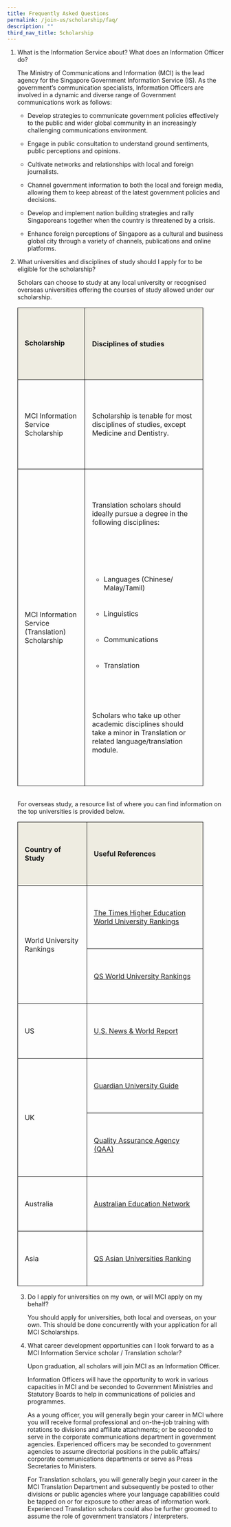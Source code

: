 ```yaml
---
title: Frequently Asked Questions
permalink: /join-us/scholarship/faq/
description: ""
third_nav_title: Scholarship
---
```

1. What is the Information Service about? What does an Information Officer do?

    The Ministry of Communications and Information (MCI) is the lead agency for the Singapore Government Information Service (IS). As the government’s communication specialists, Information Officers are involved in a dynamic and diverse range of Government communications work as follows:

    * Develop strategies to communicate government policies effectively to the public and wider global community in an increasingly challenging communications environment.

    * Engage in public consultation to understand ground sentiments, public perceptions and opinions.

    * Cultivate networks and relationships with local and foreign journalists.

    * Channel government information to both the local and foreign media, allowing them to keep abreast of the latest government policies and decisions.

    * Develop and implement nation building strategies and rally Singaporeans together when the country is threatened by a crisis.

    * Enhance foreign perceptions of Singapore as a cultural and business global city through a variety of channels, publications and online platforms.

2. What universities and disciplines of study should I apply for to be eligible for the scholarship?

    Scholars can choose to study at any local university or recognised overseas universities offering the courses of study allowed under our scholarship.

   <table style="width: 90%; border-collapse: collapse; border: none;" border="1"><tbody><tr><td style="border: 1pt solid windowtext; background: #eeece1; padding: 12.75pt 7.5pt 12.75pt 12pt;">  
&nbsp; &nbsp; &nbsp; &nbsp; &nbsp; &nbsp; <p><strong>Scholarship</strong></p><strong>  
&nbsp; &nbsp; &nbsp; &nbsp; &nbsp; &nbsp; </strong></td><td style="border-top: 1pt solid windowtext; border-right: 1pt solid windowtext; border-bottom: 1pt solid windowtext; border-image: initial; border-left: none; background: #eeece1; padding: 12.75pt 7.5pt 12.75pt 12pt;">  
&nbsp; &nbsp; &nbsp; &nbsp; &nbsp; &nbsp; <p><strong>Disciplines of studies</strong></p>  
&nbsp; &nbsp; &nbsp; &nbsp; &nbsp; &nbsp; </td></tr><tr><td style="border-right: 1pt solid windowtext; border-bottom: 1pt solid windowtext; border-left: 1pt solid windowtext; border-image: initial; border-top: none; padding: 12.75pt 7.5pt 12.75pt 12pt;">  
&nbsp; &nbsp; &nbsp; &nbsp; &nbsp; &nbsp; <p>MCI Information Service Scholarship</p>  
&nbsp; &nbsp; &nbsp; &nbsp; &nbsp; &nbsp; </td><td style="border-top: none; border-left: none; border-bottom: 1pt solid windowtext; border-right: 1pt solid windowtext; padding: 12.75pt 7.5pt 12.75pt 12pt;">  
&nbsp; &nbsp; &nbsp; &nbsp; &nbsp; &nbsp; <p>Scholarship is tenable for most disciplines of studies, except Medicine and Dentistry. </p>  
&nbsp; &nbsp; &nbsp; &nbsp; &nbsp; &nbsp; </td></tr><tr><td style="border-right: 1pt solid windowtext; border-bottom: 1pt solid windowtext; border-left: 1pt solid windowtext; border-image: initial; border-top: none; padding: 12.75pt 7.5pt 12.75pt 12pt;">  
&nbsp; &nbsp; &nbsp; &nbsp; &nbsp; &nbsp; <p>MCI Information Service (Translation) Scholarship </p>  
&nbsp; &nbsp; &nbsp; &nbsp; &nbsp; &nbsp; </td><td style="border-top: none; border-left: none; border-bottom: 1pt solid windowtext; border-right: 1pt solid windowtext; padding: 12.75pt 7.5pt 12.75pt 12pt;">  
&nbsp; &nbsp; &nbsp; &nbsp; &nbsp; &nbsp; <p>Translation scholars should ideally pursue a degree in the following disciplines: </p>  
&nbsp; &nbsp; &nbsp; &nbsp; &nbsp; &nbsp; <ul>  
&nbsp; &nbsp; &nbsp; &nbsp; &nbsp; &nbsp; &nbsp; &nbsp; <li>Languages (Chinese/ Malay/Tamil)</li>  
&nbsp; &nbsp; &nbsp; &nbsp; &nbsp; &nbsp; &nbsp; &nbsp; <li>Linguistics</li>  
&nbsp; &nbsp; &nbsp; &nbsp; &nbsp; &nbsp; &nbsp; &nbsp; <li>Communications</li>  
&nbsp; &nbsp; &nbsp; &nbsp; &nbsp; &nbsp; &nbsp; &nbsp; <li>Translation</li>  
&nbsp; &nbsp; &nbsp; &nbsp; &nbsp; &nbsp; </ul>  
&nbsp; &nbsp; &nbsp; &nbsp; &nbsp; &nbsp; <p>Scholars who take up other academic disciplines should take a minor in Translation or related language/translation module. </p>  
&nbsp; &nbsp; &nbsp; &nbsp; &nbsp; &nbsp; </td></tr></tbody>  
</table>
    
<br>
    For overseas study, a resource list of where you can find information on the top universities is provided below.
<br>
      
   <table style="width: 90%; border-collapse: collapse; border: none;" border="1"><tbody><tr><td style="border: 1pt solid windowtext; background: #eeece1; padding: 12.75pt 7.5pt 12.75pt 12pt;">  
&nbsp; &nbsp; &nbsp; &nbsp; &nbsp; &nbsp; <p><strong>Country of Study</strong></p>  
&nbsp; &nbsp; &nbsp; &nbsp; &nbsp; &nbsp; </td><td style="border-top: 1pt solid windowtext; border-right: 1pt solid windowtext; border-bottom: 1pt solid windowtext; border-image: initial; border-left: none; background: #eeece1; padding: 12.75pt 7.5pt 12.75pt 12pt;">  
&nbsp; &nbsp; &nbsp; &nbsp; &nbsp; &nbsp; <p><strong>Useful References</strong></p>  
&nbsp; &nbsp; &nbsp; &nbsp; &nbsp; &nbsp; </td></tr><tr><td style="border-right: 1pt solid windowtext; border-bottom: 1pt solid windowtext; border-left: 1pt solid windowtext; border-image: initial; border-top: none; padding: 12.75pt 7.5pt 12.75pt 12pt;" rowspan="2">  
&nbsp; &nbsp; &nbsp; &nbsp; &nbsp; &nbsp; <p>World University Rankings</p>  
&nbsp; &nbsp; &nbsp; &nbsp; &nbsp; &nbsp; </td><td style="border-top: none; border-left: none; border-bottom: 1pt solid windowtext; border-right: 1pt solid windowtext; padding: 12.75pt 7.5pt 12.75pt 12pt;">  
&nbsp; &nbsp; &nbsp; &nbsp; &nbsp; &nbsp; <p><a target="\_blank" href="[http://www.timeshighereducation.co.uk/world-university-rankings/](http://www.timeshighereducation.co.uk/world-university-rankings/)" rel="noopener noreferrer">The Times Higher Education World University Rankings</a> </p>  
&nbsp; &nbsp; &nbsp; &nbsp; &nbsp; &nbsp; </td></tr><tr><td style="border-top: none; border-left: none; border-bottom: 1pt solid windowtext; border-right: 1pt solid windowtext; padding: 12.75pt 7.5pt 12.75pt 12pt;">  
&nbsp; &nbsp; &nbsp; &nbsp; &nbsp; &nbsp; <p><a target="\_blank" href="[http://www.topuniversities.com/university-rankings/world-university-rankings](http://www.topuniversities.com/university-rankings/world-university-rankings)" rel="noopener noreferrer">QS World University Rankings</a></p>  
&nbsp; &nbsp; &nbsp; &nbsp; &nbsp; &nbsp; </td></tr><tr><td style="border-right: 1pt solid windowtext; border-bottom: 1pt solid windowtext; border-left: 1pt solid windowtext; border-image: initial; border-top: none; padding: 12.75pt 7.5pt 12.75pt 12pt;">  
&nbsp; &nbsp; &nbsp; &nbsp; &nbsp; &nbsp; <p>US</p>  
&nbsp; &nbsp; &nbsp; &nbsp; &nbsp; &nbsp; </td><td style="border-top: none; border-left: none; border-bottom: 1pt solid windowtext; border-right: 1pt solid windowtext; padding: 12.75pt 7.5pt 12.75pt 12pt;">  
&nbsp; &nbsp; &nbsp; &nbsp; &nbsp; &nbsp; <p><a target="\_blank" href="[http://www.usnews.com/best-colleges](http://www.usnews.com/best-colleges)" rel="noopener noreferrer">U.S. News &amp; World Report</a></p>  
&nbsp; &nbsp; &nbsp; &nbsp; &nbsp; &nbsp; </td></tr><tr><td style="border-right: 1pt solid windowtext; border-bottom: 1pt solid windowtext; border-left: 1pt solid windowtext; border-image: initial; border-top: none; padding: 12.75pt 7.5pt 12.75pt 12pt;" rowspan="2">  
&nbsp; &nbsp; &nbsp; &nbsp; &nbsp; &nbsp; <p>UK</p>  
&nbsp; &nbsp; &nbsp; &nbsp; &nbsp; &nbsp; </td><td style="border-top: none; border-left: none; border-bottom: 1pt solid windowtext; border-right: 1pt solid windowtext; padding: 12.75pt 7.5pt 12.75pt 12pt;">  
&nbsp; &nbsp; &nbsp; &nbsp; &nbsp; &nbsp; <p><a target="\_blank" href="[http://education.guardian.co.uk/universityguide](http://education.guardian.co.uk/universityguide)" rel="noopener noreferrer">Guardian University Guide</a></p>  
&nbsp; &nbsp; &nbsp; &nbsp; &nbsp; &nbsp; </td></tr><tr><td style="border-top: none; border-left: none; border-bottom: 1pt solid windowtext; border-right: 1pt solid windowtext; padding: 12.75pt 7.5pt 12.75pt 12pt;">  
&nbsp; &nbsp; &nbsp; &nbsp; &nbsp; &nbsp; <p><a target="\_blank" href="[http://www.qaa.ac.uk/](http://www.qaa.ac.uk/)" rel="noopener noreferrer">Quality Assurance Agency (QAA)</a></p>  
&nbsp; &nbsp; &nbsp; &nbsp; &nbsp; &nbsp; </td></tr><tr><td style="border-right: 1pt solid windowtext; border-bottom: 1pt solid windowtext; border-left: 1pt solid windowtext; border-image: initial; border-top: none; padding: 12.75pt 7.5pt 12.75pt 12pt;">  
&nbsp; &nbsp; &nbsp; &nbsp; &nbsp; &nbsp; <p>Australia</p>  
&nbsp; &nbsp; &nbsp; &nbsp; &nbsp; &nbsp; </td><td style="border-top: none; border-left: none; border-bottom: 1pt solid windowtext; border-right: 1pt solid windowtext; padding: 12.75pt 7.5pt 12.75pt 12pt;">  
&nbsp; &nbsp; &nbsp; &nbsp; &nbsp; &nbsp; <p><a target="\_blank" href="[https://www.topuniversities.com/university-rankings-articles/world-university-rankings/top-universities-australia-2021](https://www.topuniversities.com/university-rankings-articles/world-university-rankings/top-universities-australia-2021)" rel="noopener noreferrer">Australian Education Network</a></p>  
&nbsp; &nbsp; &nbsp; &nbsp; &nbsp; &nbsp; </td></tr><tr><td style="border-right: 1pt solid windowtext; border-bottom: 1pt solid windowtext; border-left: 1pt solid windowtext; border-image: initial; border-top: none; padding: 12.75pt 7.5pt 12.75pt 12pt;">  
&nbsp; &nbsp; &nbsp; &nbsp; &nbsp; &nbsp; <p>Asia</p>  
&nbsp; &nbsp; &nbsp; &nbsp; &nbsp; &nbsp; </td><td style="border-top: none; border-left: none; border-bottom: 1pt solid windowtext; border-right: 1pt solid windowtext; padding: 12.75pt 7.5pt 12.75pt 12pt;">  
&nbsp; &nbsp; &nbsp; &nbsp; &nbsp; &nbsp; <p><a target="\_blank" href="[http://www.topuniversities.com/university-rankings/asian-university-rankings](http://www.topuniversities.com/university-rankings/asian-university-rankings)" rel="noopener noreferrer">QS Asian Universities Ranking</a></p>  
&nbsp; &nbsp; &nbsp; &nbsp; &nbsp; &nbsp; </td></tr></tbody>  
</table>

3. Do I apply for universities on my own, or will MCI apply on my behalf?

     You should apply for universities, both local and overseas, on your own. This should be done concurrently with your application for all MCI Scholarships.
		
4. What career development opportunities can I look forward to as a MCI Information Service scholar / Translation scholar?

    Upon graduation, all scholars will join MCI as an Information Officer.

    Information Officers will have the opportunity to work in various capacities in MCI and be seconded to Government Ministries and Statutory Boards to help in communications of policies and programmes.

    As a young officer, you will generally begin your career in MCI where you will receive formal professional and on-the-job training with rotations to divisions and affiliate attachments; or be seconded to serve in the corporate communications department in government agencies. Experienced officers may be seconded to government agencies to assume directorial positions in the public affairs/ corporate communications departments or serve as Press Secretaries to Ministers.

    For Translation scholars, you will generally begin your career in the MCI Translation Department and subsequently be posted to other divisions or public agencies where your language capabilities could be tapped on or for exposure to other areas of information work. Experienced Translation scholars could also be further groomed to assume the role of government translators / interpreters.